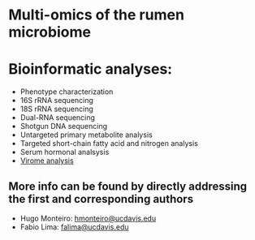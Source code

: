# Multi-omics of the rumen microbiome

# Bioinformatic analyses:
- Phenotype characterization
- 16S rRNA sequencing
- 18S rRNA sequencing
- Dual-RNA sequencing
- Shotgun DNA sequencing
- Untargeted primary metabolite analysis
- Targeted short-chain fatty acid and nitrogen analysis
- Serum hormonal analsysis
- [Virome analysis](https://github.com/AnneliektH/2024-cow-rumen/tree/main)

## More info can be found by directly addressing the first and corresponding authors
- Hugo Monteiro: hmonteiro@ucdavis.edu
- Fabio Lima: falima@ucdavis.edu


